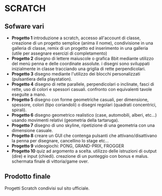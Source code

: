 # SCRATCH

## Sofware vari

- **Progetto 1** introduzione a scratch, accesso all'account di classe, creazione di un progetto semplice (anima il nome), condivisione in una galleria di classe, remix di un progetto ed inserimento in una galleria (utile per assegnare esercizi di completamento)
- **Progetto 2** disegno di lettere maiuscole o grafica 8bit mediante utilizzo del menù penna e delle coordinate assolute. i disegni sono sviluppati inizialmente in classe tracciando una griglia di rette perpendicolari.
- **Progetto 3** disegno mediante l'utilizzo dei blocchi personalizzati (pulsantiera della playstation).
- **Progetto 4** disegno di rette parallele, perpendicolari o inclinate, fasci di rette, uso di colori e spessori casuali. confronto con equivalenti tavole eseguite a mano.
- **Progetto 5**  disegno con forme geometriche casuali, per dimensione, spessore, colori (tipo coriandoli) o disegni regolari (quadrati concentrici, spirali).
- **Progetto 6**  disegno geometrico realistico (case, automobili, alberi, etc...) usando movimenti relativi (geometria della tartaruga).
- **Progetto 7**  disegno di uno skyline, ripetizione di una geometria con una dimensione casuale.
- **Progetto 8**  creare un GUI che contenga pulsanti che attivano/disattivano la penna per disegnare, cancellino lo stage etc...
- **Progetto 9**  videogiochi: PONG, GRAND-PRIX, FROGGER
- **Progetto 10** quiz ad argomento a scelta. utilizzo delle istruzioni di output (dire) e input (chiedi). creazione di un punteggio con bonus e malus. schermata finale di vittoria/game over.

## Prodotto finale

Progetti Scratch condivisi sul sito ufficiale.

